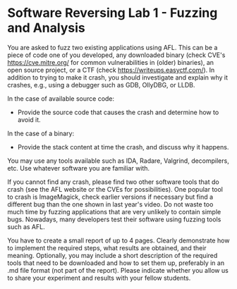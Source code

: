 # Software Reversing Lab 1 - Fuzzing and Analysis

You are asked to fuzz two existing applications using AFL. This can be a piece of code one of you developed, any downloaded binary (check CVE's https://cve.mitre.org/ for common vulnerabilities in (older) binaries), an open source project, or a CTF (check https://writeups.easyctf.com/). In addition to trying to make it crash, you should investigate and explain why it crashes, e.g., using a debugger such as GDB, OllyDBG, or LLDB.

In the case of available source code:
   *	Provide the source code that causes the crash and determine how to avoid it.

In the case of a binary:
   *	Provide the stack content at time the crash, and discuss why it happens.

You may use any tools available such as IDA, Radare, Valgrind, decompilers, etc. Use whatever software you are familiar with.

If you cannot find any crash, please find two other software tools that do crash (see the AFL website or the CVEs for possibilities). One popular tool to crash is ImageMagick, check earlier versions if necessary but find a different bug than the one shown in last year's video. Do not waste too much time by fuzzing applications that are very unlikely to contain simple bugs. Nowadays, many developers test their software using fuzzing tools such as AFL.

You have to create a small report of up to 4 pages. Clearly demonstrate how to implement the required steps, what results are obtained, and their meaning. Optionally, you may include a short description of the required tools that need to be downloaded and how to set them up, preferably in an .md file format (not part of the report). Please indicate whether you allow us to share your experiment and results with your fellow students.

